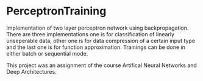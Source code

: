 # PerceptronTraining

Implementation of two layer perceptron network using backpropagation. There are three implementations one is for classification of linearly unseperable data, other one is for data compression of a certain input type and the last one is for function approximation. Trainings can be done in either batch or sequential mode.

This project was an assignment of the course Artifical Neural Networks and Deep Architectures.
